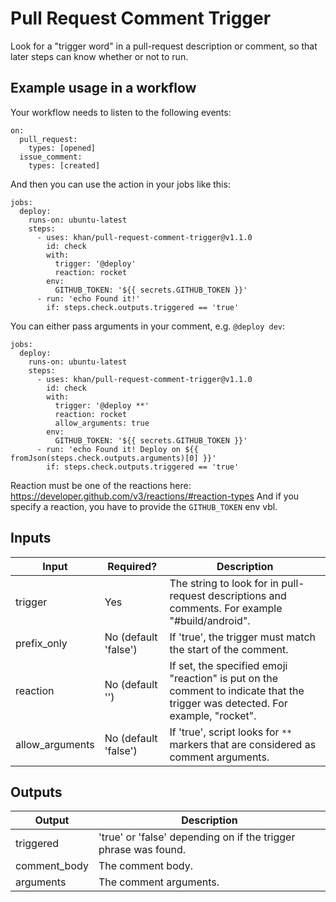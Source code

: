 # Pull Request Comment Trigger

Look for a "trigger word" in a pull-request description or comment, so that later steps can know whether or not to run.

<!-- TODO release workflow-preprocessor This is most useful in tandem with [workflow-preprocessor], so that you don't have to be writing a ton of `if`s all down the line. -->

## Example usage in a workflow

Your workflow needs to listen to the following events:
```
on:
  pull_request:
    types: [opened]
  issue_comment:
    types: [created]
```

And then you can use the action in your jobs like this:

```
jobs:
  deploy:
    runs-on: ubuntu-latest
    steps:
      - uses: khan/pull-request-comment-trigger@v1.1.0
        id: check
        with:
          trigger: '@deploy'
          reaction: rocket
        env:
          GITHUB_TOKEN: '${{ secrets.GITHUB_TOKEN }}'
      - run: 'echo Found it!'
        if: steps.check.outputs.triggered == 'true'
```

You can either pass arguments in your comment, e.g. `@deploy dev`:

```
jobs:
  deploy:
    runs-on: ubuntu-latest
    steps:
      - uses: khan/pull-request-comment-trigger@v1.1.0
        id: check
        with:
          trigger: '@deploy **'
          reaction: rocket
          allow_arguments: true
        env:
          GITHUB_TOKEN: '${{ secrets.GITHUB_TOKEN }}'
      - run: 'echo Found it! Deploy on ${{ fromJson(steps.check.outputs.arguments)[0] }}'
        if: steps.check.outputs.triggered == 'true'
```

Reaction must be one of the reactions here: https://developer.github.com/v3/reactions/#reaction-types
And if you specify a reaction, you have to provide the `GITHUB_TOKEN` env vbl.

## Inputs

| Input | Required? | Description |
| ----- | --------- | ----------- |
| trigger | Yes | The string to look for in pull-request descriptions and comments. For example "#build/android". |
| prefix_only | No (default 'false') | If 'true', the trigger must match the start of the comment. |
| reaction | No (default '') | If set, the specified emoji "reaction" is put on the comment to indicate that the trigger was detected. For example, "rocket". |
| allow_arguments | No (default 'false') | If 'true', script looks for `**` markers that are considered as comment arguments. |


## Outputs

| Output | Description |
| ------ | ----------- |
| triggered | 'true' or 'false' depending on if the trigger phrase was found. |
| comment_body | The comment body. |
| arguments | The comment arguments. |
